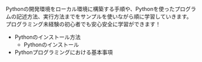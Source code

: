 



Pythonの開発環境をローカル環境に構築する手順や、Pythonを使ったプログラムの記述方法、実行方法までをサンプルを使いながら順に学習していきます。
プログラミング未経験の初心者でも安心安全に学習ができます！


- Pythonのインストール方法
    - Pythonのインストール
- Pythonプログラミングにおける基本事項

























